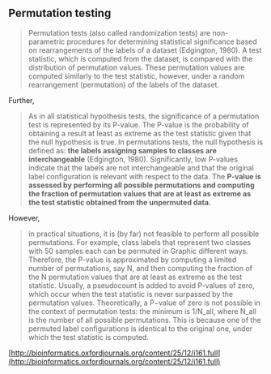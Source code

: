## Permutation testing

> Permutation tests (also called randomization tests) are non-parametric
> procedures for determining statistical significance based on rearrangements of
> the labels of a dataset (Edgington, 1980). A test statistic, which is computed
> from the dataset, is compared with the distribution of permutation values.
> These permutation values are computed similarly to the test statistic,
> however, under a random rearrangement (permutation) of the labels of the
> dataset.

Further,

> As in all statistical hypothesis tests, the significance of a permutation test
> is represented by its P-value. The P-value is the probability of obtaining
> a result at least as extreme as the test statistic given that the null
> hypothesis is true. In permutations tests, the null hypothesis is defined as:
> **the labels assigning samples to classes are interchangeable** (Edgington, 1980).
> Significantly, low P-values indicate that the labels are not interchangeable
> and that the original label configuration is relevant with respect to the
> data. The **P-value is assessed by performing all possible permutations and
> computing the fraction of permutation values that are at least as extreme as
> the test statistic obtained from the unpermuted data.**

However,

> in practical situations, it is (by far) not feasible to perform all possible
> permutations. For example, class labels that represent two classes with 50
> samples each can be permuted in Graphic different ways. Therefore, the P-value
> is approximated by computing a limited number of permutations, say N, and then
> computing the fraction of the N permutation values that are at least as
> extreme as the test statistic. Usually, a pseudocount is added to avoid
> P-values of zero, which occur when the test statistic is never surpassed by
> the permutation values. Theoretically, a P−value of zero is not possible in
> the context of permutation tests: the minimum is 1/N_all, where N_all is the
> number of all possible permutations. This is because one of the permuted label
> configurations is identical to the original one, under which the test
> statistic is computed.

[http://bioinformatics.oxfordjournals.org/content/25/12/i161.full](http://bioinformatics.oxfordjournals.org/content/25/12/i161.full)
